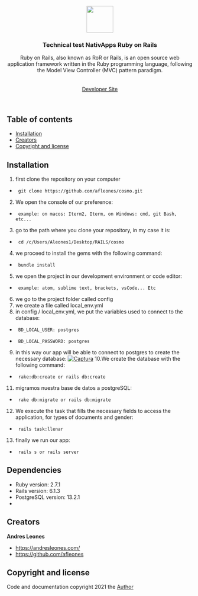 <p align="center">
    <img src="https://upload.wikimedia.org/wikipedia/commons/thumb/6/62/Ruby_On_Rails_Logo.svg/1200px-Ruby_On_Rails_Logo.svg.png" alt="" width=72 height=72>

  <h3 align="center">Technical test NativApps Ruby on Rails</h3>

  <p align="center">
    Ruby on Rails, also known as RoR or Rails, is an open source web application framework written in the Ruby programming language, following the Model View Controller (MVC)       pattern paradigm.
    <br>
    <br>
    <br>
    <a href="https://andresleones.com/">Developer Site</a>
  </p>
</p>

<br>

## Table of contents

- [Installation](#installation)
- [Creators](#creators)
- [Copyright and license](#copyright-and-license)



## Installation

1. first clone the repository on your computer
-      git clone https://github.com/afleones/cosmo.git
2. We open the console of our preference:
-      example: on macos: Iterm2, Iterm, on Windows: cmd, git Bash, etc... 
3. go to the path where you clone your repository, in my case it is:
-      cd /c/Users/Aleones1/Desktop/RAILS/cosmo
4. we proceed to install the gems with the following command:
-      bundle install 
5. we open the project in our development environment or code editor:
-      example: atom, sublime text, brackets, vsCode... Etc
6. we go to the project folder called config
7. we create a file called local_env.yml
8. in config / local_env.yml, we put the variables used to connect to the database:
-      BD_LOCAL_USER: postgres
-      BD_LOCAL_PASSWORD: postgres
9. in this way our app will be able to connect to postgres to create the necessary database:
 <a href="https://imgbb.com/"><img src="https://i.ibb.co/h8hFpW1/Captura.png" alt="Captura" border="0"></a>
10.We create the database with the following command:
-      rake:db:create or rails db:create
11. migramos nuestra base de datos a postgreSQL:
-      rake db:migrate or rails db:migrate
12. We execute the task that fills the necessary fields to access the application, for types of documents and gender:
-      rails task:llenar
13. finally we run our app:
-      rails s or rails server


## Dependencies
-  Ruby version: 2.7.1 </br>
-  Rails version: 6.1.3 </br>
-  PostgreSQL version: 13.2.1 </br>
-  
## Creators

**Andres Leones**

- <https://andresleones.com/>
- <https://github.com/afleones>


## Copyright and license

Code and documentation copyright 2021 the [Author](https://github.com/afleones/cosmo/graphs/contributors)
